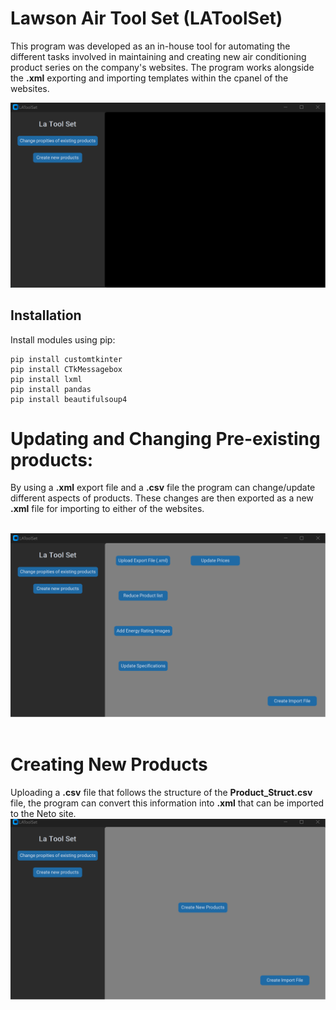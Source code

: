 # Lawson Air Tool Set (LAToolSet)

This program was developed as an in-house tool for automating the different tasks involved in maintaining and creating new air conditioning product series on the company's websites.
The program works alongside the **.xml** exporting and importing templates within the cpanel of the websites.

![Startup Screenshot](Images/Start.png)

###
## Installation
Install modules using pip:
```
pip install customtkinter
pip install CTkMessagebox
pip install lxml
pip install pandas
pip install beautifulsoup4
```
# Updating and Changing Pre-existing products:

By using a **.xml** export file and a **.csv** file the program can change/update different aspects of products. These changes are then exported as a new **.xml** file for importing to either of the websites.


&nbsp;
![Page1 Screenshot](Images/Updating_Products_page.png)
&nbsp;


# Creating New Products
Uploading a **.csv** file that follows the structure of the **Product_Struct.csv** file, the program can convert this information into **.xml** that can be imported to the Neto site.
&nbsp;
![Page2 Screenshot](Images/Product_Creation.png)

